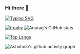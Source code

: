 ### Hi there 👋

[![Typing SVG](https://readme-typing-svg.demolab.com?font=Fira+Code&pause=1000&color=F72B8C&background=E184FF00&center=true&vCenter=true&width=435&lines=Welcom+to+my+house%EF%BC%81)](https://git.io/typing-svg)
<!--
**PepsiC0/PepsiC0** is a ✨ _special_ ✨ repository because its `README.md` (this file) appears on your GitHub profile.

Here are some ideas to get you started:

- 🔭 I’m currently working on ...
- 🌱 I’m currently learning ...
- 👯 I’m looking to collaborate on ...
- 🤔 I’m looking for help with ...
- 💬 Ask me about ...
- 📫 How to reach me: ...
- 😄 Pronouns: ...
- ⚡ Fun fact: ...
-->
[![trophy](https://github-profile-trophy.vercel.app/?username=PepsiC0&theme=onedark)](https://github.com/ryo-ma/github-profile-trophy)
![Anurag's GitHub stats](https://github-readme-stats.vercel.app/api?username=PepsiC0&show_icons=true&theme=synthwave)

[![Top Langs](https://github-readme-stats.vercel.app/api/top-langs/?username=anuraghazra&layout=compact)](https://github.com/anuraghazra/github-readme-stats)


![Ashutosh's github activity graph](https://github-readme-activity-graph.cyclic.app/graph?username=PepsiC0&theme=vue)
